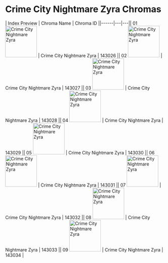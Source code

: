 # Crime City Nightmare Zyra Chromas

| Index  Preview | Chroma Name | Chroma ID ||------|---|---|| 01  <img src='https://raw.communitydragon.org/latest/plugins/rcp-be-lol-game-data/global/default/v1/champion-chroma-images/143/143026.png' alt='Crime City Nightmare Zyra' width='100'> | Crime City Nightmare Zyra | 143026 || 02  <img src='https://raw.communitydragon.org/latest/plugins/rcp-be-lol-game-data/global/default/v1/champion-chroma-images/143/143027.png' alt='Crime City Nightmare Zyra' width='100'> | Crime City Nightmare Zyra | 143027 || 03  <img src='https://raw.communitydragon.org/latest/plugins/rcp-be-lol-game-data/global/default/v1/champion-chroma-images/143/143028.png' alt='Crime City Nightmare Zyra' width='100'> | Crime City Nightmare Zyra | 143028 || 04  <img src='https://raw.communitydragon.org/latest/plugins/rcp-be-lol-game-data/global/default/v1/champion-chroma-images/143/143029.png' alt='Crime City Nightmare Zyra' width='100'> | Crime City Nightmare Zyra | 143029 || 05  <img src='https://raw.communitydragon.org/latest/plugins/rcp-be-lol-game-data/global/default/v1/champion-chroma-images/143/143030.png' alt='Crime City Nightmare Zyra' width='100'> | Crime City Nightmare Zyra | 143030 || 06  <img src='https://raw.communitydragon.org/latest/plugins/rcp-be-lol-game-data/global/default/v1/champion-chroma-images/143/143031.png' alt='Crime City Nightmare Zyra' width='100'> | Crime City Nightmare Zyra | 143031 || 07  <img src='https://raw.communitydragon.org/latest/plugins/rcp-be-lol-game-data/global/default/v1/champion-chroma-images/143/143032.png' alt='Crime City Nightmare Zyra' width='100'> | Crime City Nightmare Zyra | 143032 || 08  <img src='https://raw.communitydragon.org/latest/plugins/rcp-be-lol-game-data/global/default/v1/champion-chroma-images/143/143033.png' alt='Crime City Nightmare Zyra' width='100'> | Crime City Nightmare Zyra | 143033 || 09  <img src='https://raw.communitydragon.org/latest/plugins/rcp-be-lol-game-data/global/default/v1/champion-chroma-images/143/143034.png' alt='Crime City Nightmare Zyra' width='100'> | Crime City Nightmare Zyra | 143034 |